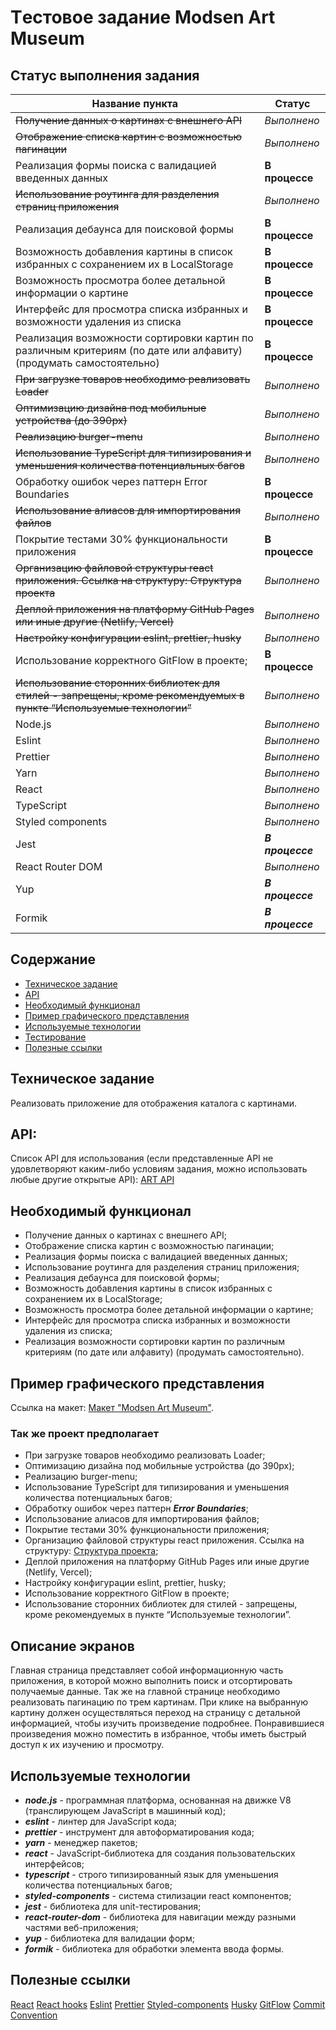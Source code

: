 # Tестовое задание Modsen Art Museum

## Статус выполнения задания

| Название пункта                                                                                                      | Cтатус           |
|----------------------------------------------------------------------------------------------------------------------|------------------|
| ~~Получение данных о картинах с внешнего API~~                                                                       | _Выполнено_      |
| ~~Отображение списка картин с возможностью пагинации~~                                                               | _Выполнено_      |
| Реализация формы поиска с валидацией введенных данных                                                                | **В процессе**   |
| ~~Использование роутинга для разделения страниц приложения~~                                                         | _Выполнено_      |
| Реализация дебаунса для поисковой формы                                                                              | **В процессе**   |
| Возможность добавления картины в список избранных с сохранением их в LocalStorage                                    | **В процессе**   |
| Возможность просмотра более детальной информации о картине                                                           | **В процессе**   |
| Интерфейс для просмотра списка избранных и возможности удаления из списка                                            | **В процессе**   |
| Реализация возможности сортировки картин по различным критериям (по дате или алфавиту) (продумать самостоятельно)    | **В процессе**   |
| ~~При загрузке товаров необходимо реализовать Loader~~                                                               | _Выполнено_      |
| ~~Оптимизацию дизайна под мобильные устройства (до 390px)~~                                                          | _Выполнено_      |
| ~~Реализацию burger-menu~~                                                                                           | _Выполнено_      |
| ~~Использование TypeScript для типизирования и уменьшения количества потенциальных багов~~                           | _Выполнено_      |
| Обработку ошибок через паттерн Error Boundaries                                                                      | **В процессе**   |
| ~~Использование алиасов для импортирования файлов~~                                                                  | _Выполнено_      |
| Покрытие тестами 30% функциональности приложения                                                                     | **В процессе**   |
| ~~Организацию файловой структуры react приложения. Ссылка на структуру: Структура проекта~~                          | _Выполнено_      |
| ~~Деплой приложения на платформу GitHub Pages или иные другие (Netlify, Vercel)~~                                    | _Выполнено_      |
| ~~Настройку конфигурации eslint, prettier, husky~~                                                                   | _Выполнено_      |
| Использование корректного GitFlow в проекте;                                                                         | **В процессе**   |
| ~~Использование сторонних библиотек для стилей - запрещены, кроме рекомендуемых в пункте “Используемые технологии”~~ | _Выполнено_      |
| Node.js                                                                                                              | _Выполнено_      |
| Eslint                                                                                                               | _Выполнено_      |
| Prettier                                                                                                             | _Выполнено_      |
| Yarn                                                                                                                 | _Выполнено_      |   
| React                                                                                                                | _Выполнено_      |
| TypeScript                                                                                                           | _Выполнено_      |
| Styled components                                                                                                    | _Выполнено_      |
| Jest                                                                                                                 | **_В процессе_** |
| React Router DOM                                                                                                     | _Выполнено_      |
| Yup                                                                                                                  | **_В процессе_** |
| Formik                                                                                                               | **_В процессе_** |

## Содержание

- [Техническое задание](#Техническое-задание)
- [API](#API)
- [Необходимый функционал](#Необходимый-функционал)
- [Пример графического представления](#Пример-графического-представления)
- [Используемые технологии](#Используемые-технологии)
- [Тестирование](#Тестирование)
- [Полезные ссылки](#Полезные-ссылки)

## Техническое задание

Реализовать приложение для отображения каталога с картинами.

## API:

Список API для использования (если представленные API не удовлетворяют каким-либо условиям задания, можно использовать любые другие открытые API):
[ART API](https://api.artic.edu/docs/#introduction)

## Необходимый функционал

- Получение данных о картинах с внешнего API;
- Отображение списка картин с возможностью пагинации;
- Реализация формы поиска с валидацией введенных данных;
- Использование роутинга для разделения страниц приложения;
- Реализация дебаунса для поисковой формы;
- Возможность добавления картины в список избранных с сохранением их в LocalStorage;
- Возможность просмотра более детальной информации о картине;
- Интерфейс для просмотра списка избранных и возможности удаления из списка;
- Реализация возможности сортировки картин по различным критериям (по дате или алфавиту) (продумать самостоятельно).

## Пример графического представления

Ссылка на макет: [Макет "Modsen Art Museum"](https://www.figma.com/file/XSLT4bMToK5tOdbXBBuqhP/Trainee-task-1?type=design&node-id=0-1&mode=design&t=tthepIdFQRlAXlVS-0).

### Так же проект предполагает

- При загрузке товаров необходимо реализовать Loader;
- Оптимизацию дизайна под мобильные устройства (до 390px);
- Реализацию burger-menu;
- Использование TypeScript для типизирования и уменьшения количества потенциальных багов;
- Обработку ошибок через паттерн **_Error Boundaries_**;
- Использование алиасов для импортирования файлов;
- Покрытие тестами 30% функциональности приложения;
- Организацию файловой структуры react приложения. Ссылка на структуру: [Структура проекта](https://github.com/mkrivel/structure);
- Деплой приложения на платформу GitHub Pages или иные другие (Netlify, Vercel);
- Настройку конфигурации eslint, prettier, husky;
- Использование корректного GitFlow в проекте;
- Использование сторонних библиотек для стилей - запрещены, кроме рекомендуемых в пункте “Используемые технологии”.

## Описание экранов

Главная страница представляет собой информационную часть приложения, в которой можно выполнить поиск и отсортировать получаемые данные. Так же на главной странице необходимо реализовать пагинацию по трем картинам. При клике на выбранную картину должен осуществляться переход на страницу с детальной информацией, чтобы изучить произведение подробнее. Понравившиеся произведения можно поместить в избранное, чтобы иметь быстрый доступ к их изучению и просмотру.

## Используемые технологии

- **_node.js_** - программная платформа, основанная на движке V8 (транслирующем JavaScript в машинный код);
- **_eslint_** - линтер для JavaScript кода;
- **_prettier_** - инструмент для автоформатирования кода;
- **_yarn_** - менеджер пакетов;
- **_react_** - JavaScript-библиотека для создания пользовательских интерфейсов;
- **_typescript_** - строго типизированный язык для уменьшения количества потенциальных багов;
- **_styled-components_** - система стилизации react компонентов;
- **_jest_** - библиотека для unit-тестирования;
- **_react-router-dom_** - библиотека для навигации между разными частями веб-приложения;
- **_yup_** - библиотека для валидации форм;
- **_formik_** - библиотека для обработки элемента ввода формы.

## Полезные ссылки

[React](https://reactjs.org/docs/getting-started.html)
[React hooks](https://reactjs.org/docs/hooks-intro.html)
[Eslint](https://eslint.org/docs/user-guide/configuring)
[Prettier](https://prettier.io/docs/en/install.html)
[Styled-components](https://www.styled-components.com/docs)
[Husky](https://dev.to/ivadyhabimana/setup-eslint-prettier-and-husky-in-a-node-project-a-step-by-step-guide-946)
[GitFlow](https://www.atlassian.com/ru/git/tutorials/comparing-workflows/gitflow-workflow)
[Commit Convention](https://www.conventionalcommits.org/en/v1.0.0/)
